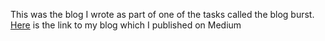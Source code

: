 This was the blog I wrote as part of one of the tasks called the blog burst.
[Here](https://medium.com/@athulrajmarangat/overcoming-self-doubt-with-pirates-dilemma-my-journey-dcc16607aeb5) is the link to my blog which I published on Medium 
